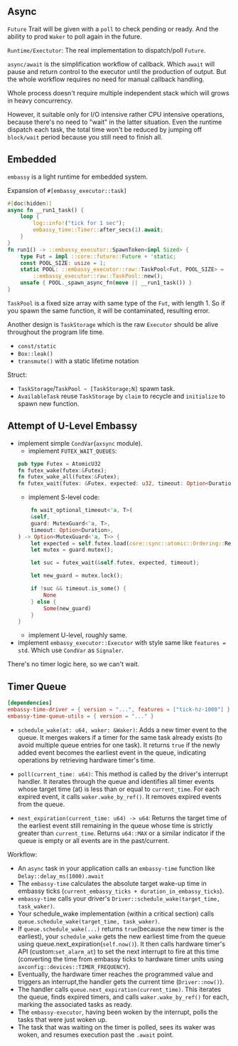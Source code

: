 ## Async

`Future` Trait will be given with a `poll` to check pending or ready. And the ability to prod `Waker` to poll again in the future.

`Runtime/Exectutor`: The real implementation to dispatch/poll `Future`.

`async/await` is the simplification workflow of callback. Which `await` will pause and return control to the executor until the production of output. But the whole workflow requires no need for manual callback handling.

Whole process doesn't require multiple independent stack which will grows in heavy concurrency.

However, it suitable only for I/O intensive rather CPU intensive operations, because there's no need to "wait" in the latter situation. Even the runtime dispatch each task, the total time won't be reduced by jumping off `block/wait` period because you still need to finish all.

## Embedded

`embassy` is a light runtime for embedded system.

Expansion of `#[embassy_executor::task]`
```rust
#[doc(hidden)]
async fn __run1_task() {
    loop {
        log::info!("tick for 1 sec");
        embassy_time::Timer::after_secs(1).await;
    }
}
fn run1() -> ::embassy_executor::SpawnToken<impl Sized> {
    type Fut = impl ::core::future::Future + 'static;
    const POOL_SIZE: usize = 1;
    static POOL: ::embassy_executor::raw::TaskPool<Fut, POOL_SIZE> =
        ::embassy_executor::raw::TaskPool::new();
    unsafe { POOL._spawn_async_fn(move || __run1_task()) }
}
```

`TaskPool` is a fixed size array with same type of the `Fut`, with length 1. So if you spawn the same function, it will be contaminated, resulting error.

Another design is `TaskStorage` which is the raw `Executor` should be alive throughout the program life time.

- `const/static`
- `Box::leak()`
- `transmute()` with a static lifetime notation

Struct:
- `TaskStorage`/`TaskPool ~ [TaskStorage;N]` spawn task.
- `AvailableTask` reuse `TaskStorage` by `claim` to recycle and `initialize` to spawn new function.

## Attempt of U-Level Embassy

- implement simple `CondVar`(`axsync` module).
    - implement `FUTEX_WAIT_QUEUES`:
    ```rust
    pub type Futex = AtomicU32
    fn futex_wake(futex:&Futex);
    fn futex_wake_all(futex:&Futex);
    fn futex_wait(futex: &Futex, expected: u32, timeout: Option<Duration>) -> bool;
    ```
    - implement S-level code:
    ```rust
        fn wait_optional_timeout<'a, T>(
        &self,
        guard: MutexGuard<'a, T>,
        timeout: Option<Duration>,
    ) -> Option<MutexGuard<'a, T>> {
        let expected = self.futex.load(core::sync::atomic::Ordering::Relaxed);
        let mutex = guard.mutex();

        let suc = futex_wait(&self.futex, expected, timeout);

        let new_guard = mutex.lock();

        if !suc && timeout.is_some() {
            None
        } else {
            Some(new_guard)
        }
    }
    ```
    - implement U-level, roughly same.
- implement `embassy_executor::Executor` with style same like `features = std`. Which use `CondVar` as `Signaler`.

There's no timer logic here, so we can't wait.

## Timer Queue

```toml
[dependencies]
embassy-time-driver = { version = "...", features = ["tick-hz-1000"] } # Driver fixes embassy TICK_HZ
embassy-time-queue-utils = { version = "..." }
```

- `schedule_wake(at: u64, waker: &Waker)`: Adds a new timer event to the queue. It merges wakers if a timer for the same task already exists (to avoid multiple queue entries for one task). It returns `true` if the newly added event becomes the earliest event in the queue, indicating operations by retrieving hardware timer's time.
- `poll(current_time: u64)`: This method is called by the driver's interrupt handler. It iterates through the queue and identifies all timer events whose target time (at) is less than or equal to `current_time`. For each expired event, it calls `waker.wake_by_ref()`. It removes expired events from the queue.

- `next_expiration(current_time: u64) -> u64`: Returns the target time of the earliest event still remaining in the queue whose time is strictly greater than `current_time`. Returns `u64::MAX` or a similar indicator if the queue is empty or all events are in the past/current.

Workflow:
- An `async` task in your application calls an `embassy-time` function like `Delay::delay_ms(1000).await`
- The `embassy-time` calculates the absolute target wake-up time in embassy ticks (`current_embassy_ticks + duration_in_embassy_ticks`).
- `embassy-time` calls your driver's `Driver::schedule_wake(target_time, task_waker)`.
- Your schedule_wake implementation (within a critical section) calls `queue.schedule_wake(target_time, task_waker)`.
- If `queue.schedule_wake(...)` returns `true`(because the new timer is the earliest), your `schedule_wake` gets the new earliest time from the queue using queue.next_expiration(`self.now()`). It then calls hardware timer's API (custom:`set_alarm_at`) to set the next interrupt to fire at this time (converting the time from embassy ticks to hardware timer units using `axconfig::devices::TIMER_FREQUENCY`).
- Eventually, the hardware timer reaches the programmed value and triggers an interrupt,the handler gets the current time (`Driver::now()`).
- The handler calls `queue.next_expiration(current_time)`. This iterates the queue, finds expired timers, and calls `waker.wake_by_ref()` for each, marking the associated tasks as ready.
- The `embassy-executor`, having been woken by the interrupt, polls the tasks that were just woken up.
- The task that was waiting on the timer is polled, sees its waker was woken, and resumes execution past the `.await` point.
